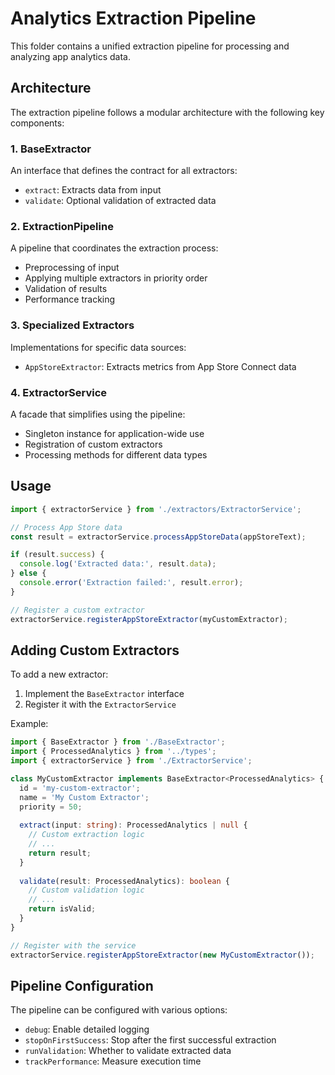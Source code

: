 
# Analytics Extraction Pipeline

This folder contains a unified extraction pipeline for processing and analyzing app analytics data.

## Architecture

The extraction pipeline follows a modular architecture with the following key components:

### 1. BaseExtractor

An interface that defines the contract for all extractors:
- `extract`: Extracts data from input
- `validate`: Optional validation of extracted data

### 2. ExtractionPipeline

A pipeline that coordinates the extraction process:
- Preprocessing of input
- Applying multiple extractors in priority order
- Validation of results
- Performance tracking

### 3. Specialized Extractors

Implementations for specific data sources:
- `AppStoreExtractor`: Extracts metrics from App Store Connect data

### 4. ExtractorService

A facade that simplifies using the pipeline:
- Singleton instance for application-wide use
- Registration of custom extractors
- Processing methods for different data types

## Usage

```typescript
import { extractorService } from './extractors/ExtractorService';

// Process App Store data
const result = extractorService.processAppStoreData(appStoreText);

if (result.success) {
  console.log('Extracted data:', result.data);
} else {
  console.error('Extraction failed:', result.error);
}

// Register a custom extractor
extractorService.registerAppStoreExtractor(myCustomExtractor);
```

## Adding Custom Extractors

To add a new extractor:

1. Implement the `BaseExtractor` interface
2. Register it with the `ExtractorService`

Example:

```typescript
import { BaseExtractor } from './BaseExtractor';
import { ProcessedAnalytics } from '../types';
import { extractorService } from './ExtractorService';

class MyCustomExtractor implements BaseExtractor<ProcessedAnalytics> {
  id = 'my-custom-extractor';
  name = 'My Custom Extractor';
  priority = 50;
  
  extract(input: string): ProcessedAnalytics | null {
    // Custom extraction logic
    // ...
    return result;
  }
  
  validate(result: ProcessedAnalytics): boolean {
    // Custom validation logic
    // ...
    return isValid;
  }
}

// Register with the service
extractorService.registerAppStoreExtractor(new MyCustomExtractor());
```

## Pipeline Configuration

The pipeline can be configured with various options:
- `debug`: Enable detailed logging
- `stopOnFirstSuccess`: Stop after the first successful extraction
- `runValidation`: Whether to validate extracted data
- `trackPerformance`: Measure execution time
